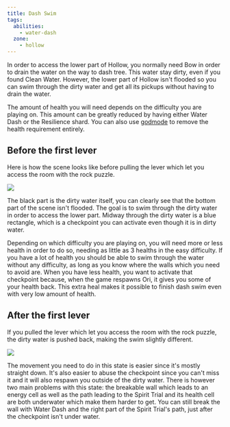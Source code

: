 ```yaml
---
title: Dash Swim
tags:
  abilities:
    - water-dash
  zone:
    - hollow
---
```


In order to access the lower part of Hollow, you normally need Bow in order to drain the water on the way to dash tree. This water stay dirty, even if you found Clean Water. However, the lower part of Hollow isn't flooded so you can swim through the dirty water and get all its pickups without having to drain the water.

The amount of health you will need depends on the difficulty you are playing on. This amount can be greatly reduced by having either Water Dash or the Resilience shard. You can also use [godmode](/tutorials/misc/godmode) to remove the health requirement entirely.

## Before the first lever

Here is how the scene looks like before pulling the lever which let you access the room with the rock puzzle.

![](https://i.imgur.com/Rm47WFE.png)

The black part is the dirty water itself, you can clearly see that the bottom part of the scene isn't flooded. The goal is to swim through the dirty water in order to access the lower part. Midway through the dirty water is a blue rectangle, which is a checkpoint you can activate even though it is in dirty water.

Depending on which difficulty you are playing on, you will need more or less health in order to do so, needing as little as 3 healths in the easy difficulty. If you have a lot of health you should be able to swim through the water without any difficulty, as long as you know where the walls which you need to avoid are. When you have less health, you want to activate that checkpoint because, when the game respawns Ori, it gives you some of your health back. This extra heal makes it possible to finish dash swim even with very low amount of health.

<youtube-video id="3XwFoBGrk2A"></youtube-video>

## After the first lever

If you pulled the lever which let you access the room with the rock puzzle, the dirty water is pushed back, making the swim slightly different.

![](https://i.imgur.com/oneLDuo.png)

The movement you need to do in this state is easier since it's mostly straight down. It's also easier to abuse the checkpoint since you can't miss it and it will also respawn you outside of the dirty water. There is however two main problems with this state: the breakable wall which leads to an energy cell as well as the path leading to the Spirit Trial and its health cell are both underwater which make them harder to get. You can still break the wall with Water Dash and the right part of the Spirit Trial's path, just after the checkpoint isn't under water.

<youtube-video id="1vUvyy_nlog"></youtube-video>